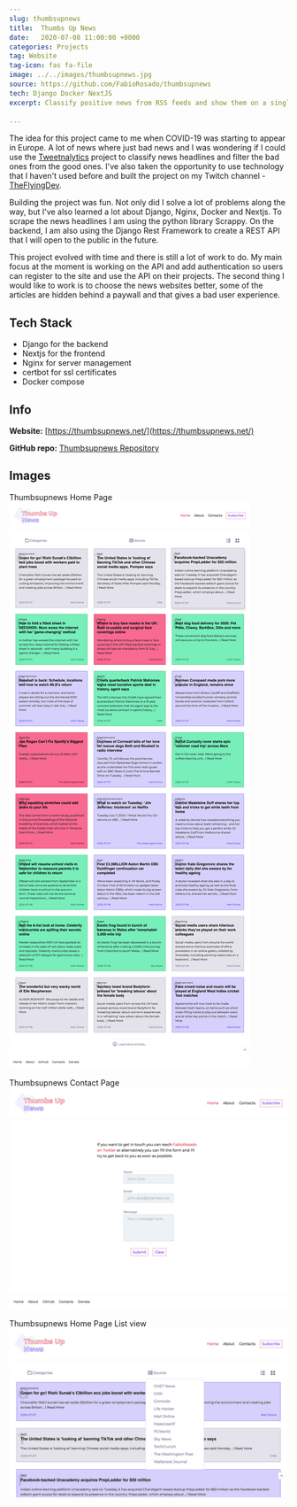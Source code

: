```yaml
---
slug: thumbsupnews
title:  Thumbs Up News
date:   2020-07-08 11:00:00 +0000
categories: Projects
tag: Website
tag-icon: fas fa-file
image: ../../images/thumbsupnews.jpg
source: https://github.com/FabioRosado/thumbsupnews
tech: Django Docker NextJS
excerpt: Classify positive news from RSS feeds and show them on a single place. This project is hosted on DO and being served from docker and nginx.

---
```


The idea for this project came to me when COVID-19 was starting to appear in Europe. A lot of news where just bad news and I was wondering if I could use the [Tweetnalytics](https://fabiorosado.dev/tweetnalytics) project to classify news headlines and filter the bad ones from the good ones. I've also taken the opportunity to use technology that I haven't used before and built the project on my Twitch channel - [TheFlyingDev](https://twitch.tv/theflyingdev).

Building the project was fun. Not only did I solve a lot of problems along the way, but I've also learned a lot about Django, Nginx, Docker and Nextjs. To scrape the news headlines I am using the python library Scrappy. On the backend, I am also using the Django Rest Framework to create a REST API that I will open to the public in the future.

This project evolved with time and there is still a lot of work to do. My main focus at the moment is working on the API and add authentication so users can register to the site and use the API on their projects. The second thing I would like to work is to choose the news websites better, some of the articles are hidden behind a paywall and that gives a bad user experience.

## Tech Stack

- Django for the backend
- Nextjs for the frontend
- Nginx for server management
- certbot for ssl certificates
- Docker compose

## Info

**Website:** [https://thumbsupnews.net/](https://thumbsupnews.net/)

**GitHub repo:** [Thumbsupnews Repository](https://github.com/FabioRosado/thumbsupnews)

## Images

Thumbsupnews Home Page
![Thumbsupnews Home Page](../../images/thumbsupnews_index.jpg)

Thumbsupnews Contact Page
![Thumbsupnews Contact Page](../../images/thumbsupnews_contact.jpg)

Thumbsupnews Home Page List view
![Thumbsupnews Home Page List view](../../images/thumbsupnews_list.jpg)
